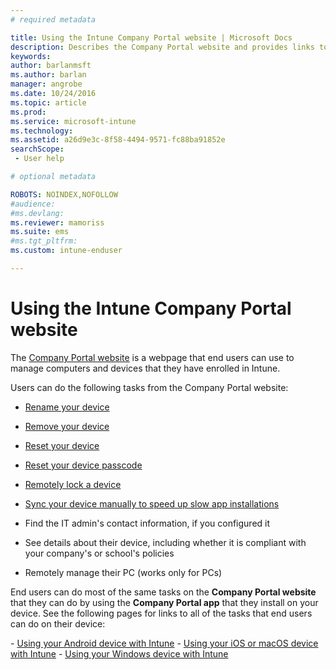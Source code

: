 ```yaml
---
# required metadata

title: Using the Intune Company Portal website | Microsoft Docs
description: Describes the Company Portal website and provides links to steps for tasks that end users can do on the website
keywords:
author: barlanmsftms.author: barlan
manager: angrobe
ms.date: 10/24/2016
ms.topic: article
ms.prod:
ms.service: microsoft-intune
ms.technology:
ms.assetid: a26d9e3c-8f58-4494-9571-fc88ba91852esearchScope: - User help

# optional metadata

ROBOTS: NOINDEX,NOFOLLOW 
#audience:
#ms.devlang:
ms.reviewer: mamoriss
ms.suite: ems
#ms.tgt_pltfrm:
ms.custom: intune-enduser

---
```


# Using the Intune Company Portal website
The [Company Portal website](http://portal.manage.microsoft.com) is a webpage that end users can use to manage computers and devices that they have enrolled in Intune.

Users can do the following tasks from the Company Portal website:

-   [Rename your device](rename-your-device-cpwebsite.md)

-   [Remove your device](remove-your-device-cpwebsite.md)

-   [Reset your device](reset-your-device-cpwebsite.md)

-   [Reset your device passcode](reset-your-passcode-cpwebsite.md)

-   [Remotely lock a device](remote-lock-your-device-cpwebsite.md)

-	[Sync your device manually to speed up slow app installations](sync-your-device-manually-cpwebsite.md)

-   Find the IT admin's contact information, if you configured it

-   See details about their device, including whether it is compliant with your company's or school's policies

-   Remotely manage their PC (works only for PCs)

End users can do most of the same tasks on the **Company Portal website** that they can do by using the **Company Portal app** that they install on your device. See the following pages for links to all of the tasks that end users can do on their device:

- [Using your Android device with Intune](using-your-android-device-with-intune.md)
- [Using your iOS or macOS device with Intune](using-your-ios-or-macOS-device-with-intune.md)
- [Using your Windows device with Intune](using-your-windows-device-with-intune.md)
